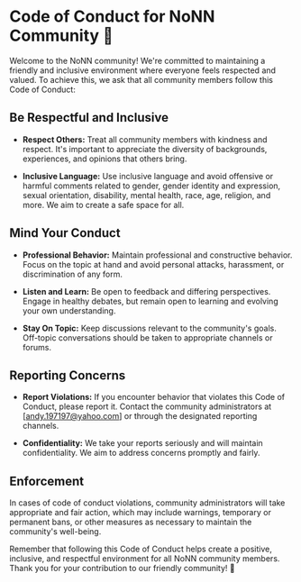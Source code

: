 # Code of Conduct for NoNN Community 🤝

Welcome to the NoNN community! We're committed to maintaining a friendly and inclusive environment where everyone feels respected and valued. To achieve this, we ask that all community members follow this Code of Conduct:

## Be Respectful and Inclusive

- **Respect Others:** Treat all community members with kindness and respect. It's important to appreciate the diversity of backgrounds, experiences, and opinions that others bring.

- **Inclusive Language:** Use inclusive language and avoid offensive or harmful comments related to gender, gender identity and expression, sexual orientation, disability, mental health, race, age, religion, and more. We aim to create a safe space for all.

## Mind Your Conduct

- **Professional Behavior:** Maintain professional and constructive behavior. Focus on the topic at hand and avoid personal attacks, harassment, or discrimination of any form.

- **Listen and Learn:** Be open to feedback and differing perspectives. Engage in healthy debates, but remain open to learning and evolving your own understanding.

- **Stay On Topic:** Keep discussions relevant to the community's goals. Off-topic conversations should be taken to appropriate channels or forums.

## Reporting Concerns

- **Report Violations:** If you encounter behavior that violates this Code of Conduct, please report it. Contact the community administrators at [andy.197197@yahoo.com] or through the designated reporting channels.

- **Confidentiality:** We take your reports seriously and will maintain confidentiality. We aim to address concerns promptly and fairly.

## Enforcement

In cases of code of conduct violations, community administrators will take appropriate and fair action, which may include warnings, temporary or permanent bans, or other measures as necessary to maintain the community's well-being.

Remember that following this Code of Conduct helps create a positive, inclusive, and respectful environment for all NoNN community members. Thank you for your contribution to our friendly community! 🙌

